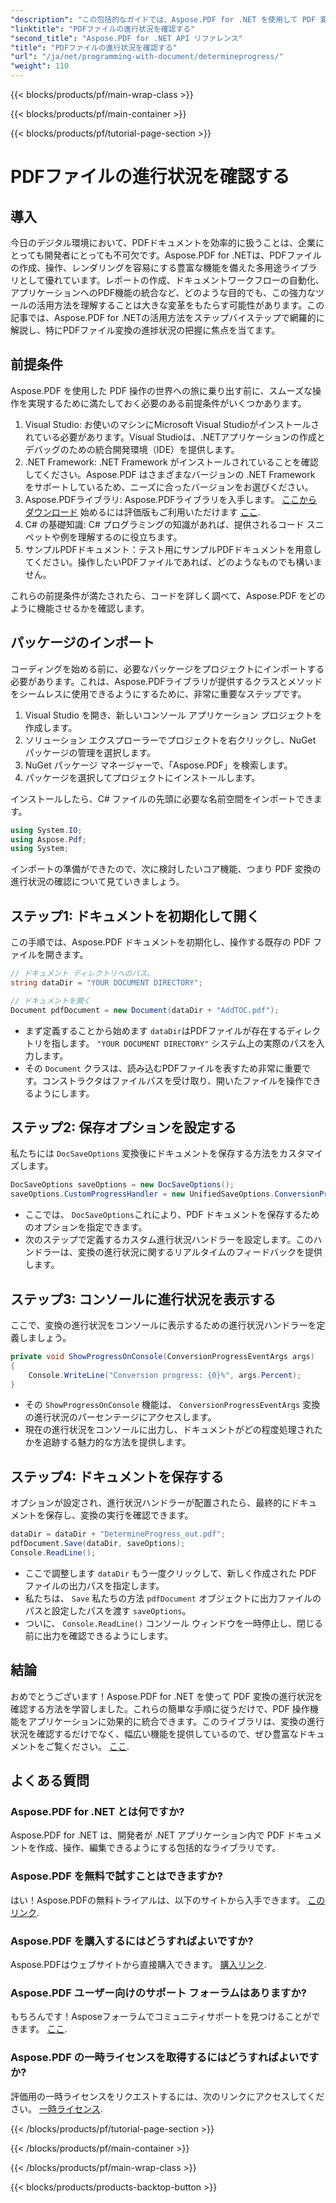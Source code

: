 ```yaml
---
"description": "この包括的なガイドでは、Aspose.PDF for .NET を使用して PDF 変換の進行状況を確認する方法を説明します。"
"linktitle": "PDFファイルの進行状況を確認する"
"second_title": "Aspose.PDF for .NET API リファレンス"
"title": "PDFファイルの進行状況を確認する"
"url": "/ja/net/programming-with-document/determineprogress/"
"weight": 110
---
```


{{< blocks/products/pf/main-wrap-class >}}

{{< blocks/products/pf/main-container >}}

{{< blocks/products/pf/tutorial-page-section >}}

# PDFファイルの進行状況を確認する

## 導入

今日のデジタル環境において、PDFドキュメントを効率的に扱うことは、企業にとっても開発者にとっても不可欠です。Aspose.PDF for .NETは、PDFファイルの作成、操作、レンダリングを容易にする豊富な機能を備えた多用途ライブラリとして優れています。レポートの作成、ドキュメントワークフローの自動化、アプリケーションへのPDF機能の統合など、どのような目的でも、この強力なツールの活用方法を理解することは大きな変革をもたらす可能性があります。この記事では、Aspose.PDF for .NETの活用方法をステップバイステップで網羅的に解説し、特にPDFファイル変換の進捗状況の把握に焦点を当てます。

## 前提条件

Aspose.PDF を使用した PDF 操作の世界への旅に乗り出す前に、スムーズな操作を実現するために満たしておく必要のある前提条件がいくつかあります。

1. Visual Studio: お使いのマシンにMicrosoft Visual Studioがインストールされている必要があります。Visual Studioは、.NETアプリケーションの作成とデバッグのための統合開発環境（IDE）を提供します。
2. .NET Framework: .NET Framework がインストールされていることを確認してください。Aspose.PDF はさまざまなバージョンの .NET Framework をサポートしているため、ニーズに合ったバージョンをお選びください。
3. Aspose.PDFライブラリ: Aspose.PDFライブラリを入手します。 [ここからダウンロード](https://releases.aspose.com/pdf/net/) 始めるには評価版もご利用いただけます [ここ](https://releases。aspose.com/).
4. C# の基礎知識: C# プログラミングの知識があれば、提供されるコード スニペットや例を理解するのに役立ちます。
5. サンプルPDFドキュメント：テスト用にサンプルPDFドキュメントを用意してください。操作したいPDFファイルであれば、どのようなものでも構いません。

これらの前提条件が満たされたら、コードを詳しく調べて、Aspose.PDF をどのように機能させるかを確認します。

## パッケージのインポート

コーディングを始める前に、必要なパッケージをプロジェクトにインポートする必要があります。これは、Aspose.PDFライブラリが提供するクラスとメソッドをシームレスに使用できるようにするために、非常に重要なステップです。

1. Visual Studio を開き、新しいコンソール アプリケーション プロジェクトを作成します。
2. ソリューション エクスプローラーでプロジェクトを右クリックし、NuGet パッケージの管理を選択します。
3. NuGet パッケージ マネージャーで、「Aspose.PDF」を検索します。
4. パッケージを選択してプロジェクトにインストールします。

インストールしたら、C# ファイルの先頭に必要な名前空間をインポートできます。

```csharp
using System.IO;
using Aspose.Pdf;
using System;
```

インポートの準備ができたので、次に検討したいコア機能、つまり PDF 変換の進行状況の確認について見ていきましょう。

## ステップ1: ドキュメントを初期化して開く

この手順では、Aspose.PDF ドキュメントを初期化し、操作する既存の PDF ファイルを開きます。

```csharp
// ドキュメント ディレクトリへのパス。
string dataDir = "YOUR DOCUMENT DIRECTORY";

// ドキュメントを開く
Document pdfDocument = new Document(dataDir + "AddTOC.pdf");
```

- まず定義することから始めます `dataDir`はPDFファイルが存在するディレクトリを指します。 `"YOUR DOCUMENT DIRECTORY"` システム上の実際のパスを入力します。
- その `Document` クラスは、読み込むPDFファイルを表すため非常に重要です。コンストラクタはファイルパスを受け取り、開いたファイルを操作できるようにします。

## ステップ2: 保存オプションを設定する 

私たちには `DocSaveOptions` 変換後にドキュメントを保存する方法をカスタマイズします。

```csharp
DocSaveOptions saveOptions = new DocSaveOptions();
saveOptions.CustomProgressHandler = new UnifiedSaveOptions.ConversionProgressEventHandler(ShowProgressOnConsole);
```

- ここでは、 `DocSaveOptions`これにより、PDF ドキュメントを保存するためのオプションを指定できます。
- 次のステップで定義するカスタム進行状況ハンドラーを設定します。このハンドラーは、変換の進行状況に関するリアルタイムのフィードバックを提供します。

## ステップ3: コンソールに進行状況を表示する

ここで、変換の進行状況をコンソールに表示するための進行状況ハンドラーを定義しましょう。

```csharp
private void ShowProgressOnConsole(ConversionProgressEventArgs args)
{
    Console.WriteLine("Conversion progress: {0}%", args.Percent);
}
```

- その `ShowProgressOnConsole` 機能は、 `ConversionProgressEventArgs` 変換の進行状況のパーセンテージにアクセスします。
- 現在の進行状況をコンソールに出力し、ドキュメントがどの程度処理されたかを追跡する魅力的な方法を提供します。

## ステップ4: ドキュメントを保存する

オプションが設定され、進行状況ハンドラーが配置されたら、最終的にドキュメントを保存し、変換の実行を確認できます。

```csharp
dataDir = dataDir + "DetermineProgress_out.pdf";
pdfDocument.Save(dataDir, saveOptions);
Console.ReadLine();
```

- ここで調整します `dataDir` もう一度クリックして、新しく作成された PDF ファイルの出力パスを指定します。
- 私たちは、 `Save` 私たちの方法 `pdfDocument` オブジェクトに出力ファイルのパスと設定したパスを渡す `saveOptions`。
- ついに、 `Console.ReadLine()` コンソール ウィンドウを一時停止し、閉じる前に出力を確認できるようにします。

## 結論

おめでとうございます！Aspose.PDF for .NET を使って PDF 変換の進行状況を確認する方法を学習しました。これらの簡単な手順に従うだけで、PDF 操作機能をアプリケーションに効果的に統合できます。このライブラリは、変換の進行状況を確認するだけでなく、幅広い機能を提供しているので、ぜひ豊富なドキュメントをご覧ください。 [ここ](https://reference。aspose.com/pdf/net/).


## よくある質問

### Aspose.PDF for .NET とは何ですか?  
Aspose.PDF for .NET は、開発者が .NET アプリケーション内で PDF ドキュメントを作成、操作、編集できるようにする包括的なライブラリです。

### Aspose.PDF を無料で試すことはできますか?  
はい！Aspose.PDFの無料トライアルは、以下のサイトから入手できます。 [このリンク](https://releases。aspose.com/).

### Aspose.PDF を購入するにはどうすればよいですか?  
Aspose.PDFはウェブサイトから直接購入できます。 [購入リンク](https://purchase。aspose.com/buy).

### Aspose.PDF ユーザー向けのサポート フォーラムはありますか?  
もちろんです！Asposeフォーラムでコミュニティサポートを見つけることができます。 [ここ](https://forum。aspose.com/c/pdf/10).

### Aspose.PDF の一時ライセンスを取得するにはどうすればよいですか?  
評価用の一時ライセンスをリクエストするには、次のリンクにアクセスしてください。 [一時ライセンス](https://purchase。aspose.com/temporary-license/).

{{< /blocks/products/pf/tutorial-page-section >}}

{{< /blocks/products/pf/main-container >}}

{{< /blocks/products/pf/main-wrap-class >}}

{{< blocks/products/products-backtop-button >}}